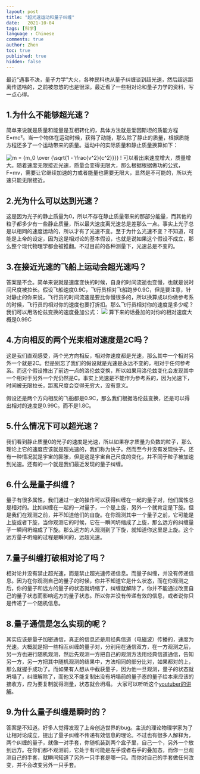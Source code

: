 ```yaml
---
layout: post
title: "超光速运动和量子纠缠"
date:   2021-10-04
tags: [科学]
language : Chinese
comments: true
author: Zhen
toc: true
published: true
hidden: false
---
```

最近“遇事不决，量子力学”大火，各种民科也从量子纠缠谈到超光速，然后超远距离传送啥的，之前被忽悠的也是很深。最近看了一些相对论和量子力学的资料，写一点心得。

## 1.为什么不能够超光速？
简单来说就是质量和能量是互相转化的，具体方法就是爱因斯坦的质能方程E=mc²。当一个物体在运动时候，获得了动能，那么除了静止的质量，根据质能方程还多了一个运动带来的质量。运动中的实际质量和静止质量换算如下：

![m = {m_0 \over {\sqrt{1 - \frac{v^2}{c^2}}}} \!](https://wikimedia.org/api/rest_v1/media/math/render/svg/be63cf916fe200d9accdd16e246e2e590a92379a)
可以看出来速度增大，质量增大。随着速度无限接近光速，质量会变得无限大，那么根据根据做功的公式，F=mv，需要让它继续加速的力或者能量也需要无限大，显然是不可能的，所以光速只能无限接近。

## 2.光为什么可以达到光速？
这是因为光子的静止质量为0，所以不存在静止质量带来的那部分能量，而其他的粒子都多少有一些静止质量，所以最大速度离光速总是差那么一点。事实上光子总是以相同的速度运动的，所以才有了光速不变。至于为什么光速不变？不知道，可能是上帝的设定，因为这是相对论的基本假设，也就是说如果这个假设不成立，那么整个现代物理学都会被推翻。不过目前的各种测量下，光速总是不变的。

## 3.在接近光速的飞船上运动会超光速吗？
答案是不会。简单来说就是速度变快的时候，自身的时间流逝也变慢，也就是说时间尺度被拉长。假设飞船速度0.9C，飞行员相对飞船跑步0.9C，但是要注意，针对静止的你来说，飞行员的时间流速是要比你慢很多的，所以换算成以你做参考系的时候，飞行员的相对你的速度也要打折扣。那么飞行员相对你的速度是多少呢？我们可以用洛伦兹变换的速度叠加公式：
![](https://pic2.zhimg.com/80/f9b4560525b8279b3f92d81405a057c0_1440w.jpg?source=1940ef5c)
算下来的话叠加的对你的相对速度大概是0.99C

## 4.方向相反的两个光束相对速度是2C吗？
这是我们直观感受，两个光方向相反，相对你速度都是光速，那么其中一个相对另外一个就是2C。但是别忘了我们的假设就是光速是永远不变的，相对于任何参考系。而这个假设推出了前边一点的洛伦兹变换，所以如果用洛伦兹变化会发现其中一个相对于另外一个光仍然是C。事实上光速是不能作为参考系的，因为光速下，时间被无限拉长，距离尺度会变得无穷大，没有意义。

假设还是两个方向相反的飞船都是0.9C，那么我们根据洛伦兹变换，还是可以得出相对的速度是0.99C。而不是1.8C。

## 5.什么情况下可以超光速？
我们看到静止质量0的光子的速度是光速，所以如果存才质量为负数的粒子，那么理论上它的速度应该就是超光速的，我们称为快子。然而至今并没有发现快子。还有一种情况就是宇宙的膨胀，但是这是宇宙自己尺度的变化，并不同于粒子被加速到光速。还有的一个就是我们最近发现的量子纠缠。

## 6.什么是量子纠缠？
量子有很多属性，我们通过一定的操作可以获得纠缠在一起的量子对，他们属性总是相对的。比如纠缠在一起的一对量子，一个是上旋，另外一个就肯定是下旋。但是我们在观测之前，并不知道他们的自旋。在你观测其中一个量子之前，它可能是上旋或者下旋，当你观测它的时候，它在一瞬间坍缩成了上旋，那么远方的纠缠量子一瞬间坍缩成了下旋。那么远方的人观测到了下旋，就知道你这里是上旋。这个远方量子坍缩的过程是瞬间的，远超光速。

## 7.量子纠缠打破相对论了吗？
相对论并没有禁止超光速，而是禁止超光速传递信息。而量子纠缠，并没有传递信息。因为在你观测自己的量子的时候，你并不知道它是什么状态，而在你观测之后，你的量子和远方的量子的状态就坍缩了，纠缠就解除了，你并不能通过改变自己的量子状态而影响远方的量子状态。所以你并没有传递有效的信息，或者说你只是传递了一个随机信息。

## 8.量子通信是怎么实现的呢？
其实应该是量子加密通信，真正的信息还是用经典信道（电磁波）传播的，速度为光速。大概就是把一些相互纠缠的量子对，分别用在通信双方，在一方观测之后，另一方也进行随机观测，然后先观测一方把自己的观测方法用经典信道通信，告知另一方，另一方把其中随机观测的结果中，方法相同的部分比对，如果都对的上，那么就握手成功了。而如果有人想从中截获量子，因为他一旦观测，量子的状态就坍塌了，纠缠解除了，而他又不能复制出没有坍塌前的量子态的量子给本来应该的接收方，应为要复制就得测量，状态就会坍塌。 大家可以听听这个[youtuber的讲解](https://youtu.be/UP9PaGiC9rM)。

## 9.为什么量子纠缠是瞬时的？
答案是不知道。好多人觉得发现了上帝创造世界的bug。主流的理论物理学家为了让相对论成立，提出了量子纠缠不传递有效信息的理论。不过也有很多人解释为，两个纠缠的量子，就像一对手套，你随机装到两个盒子里，自己一个，另外一个放到远方。在你们都不观测前，它处于有可能是左手或者右手的叠加态，而你一旦观测自己的手套，就瞬间知道了另外一只手套是哪一只。而你对自己的手套做任何改变，并不会改变另外一只手套。
<!--stackedit_data:
eyJoaXN0b3J5IjpbMTE4MTY5NDE5MiwtMTI0ODk3ODEzOSwtOD
YwNjA2MTUxLDM0OTY5NTQ1Myw4NTczNDAyNTEsLTEwMjYyMjU0
MzEsMTU1OTE0MjUyNSwtMTk0MzU4NjY0MiwxNzI5NjE4ODg1LD
U2MjY1MDk0MCwxOTc4NDc4MDIwLDMzMDgyMzE1NSwtMjA1NDcw
MzY0NywtMTcwMDE5NDQwNiwyMDIxNDg2OTc3LDQyNTUwNzg5NC
wtMjAyMzk1MDU4MSwtNTU4NzE2MzU0LDcxODkzNzYxNSwtMTYz
NTAyMzU5XX0=
-->